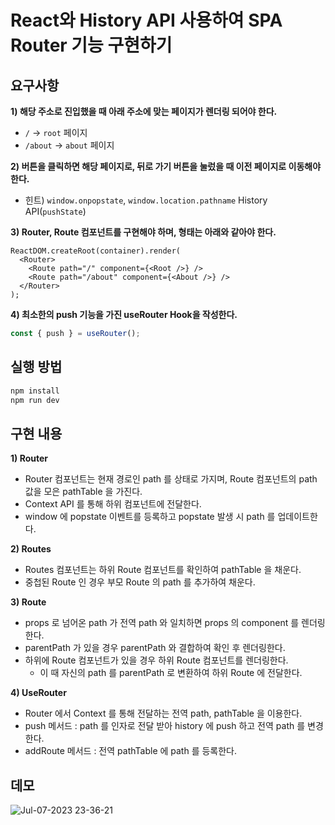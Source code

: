 
# React와 History API 사용하여 SPA Router 기능 구현하기

## 요구사항
**1) 해당 주소로 진입했을 때 아래 주소에 맞는 페이지가 렌더링 되어야 한다.**

- `/` → `root` 페이지
- `/about` → `about` 페이지

**2) 버튼을 클릭하면 해당 페이지로, 뒤로 가기 버튼을 눌렀을 때 이전 페이지로 이동해야 한다.**

- 힌트) `window.onpopstate`, `window.location.pathname` History API(`pushState`)

**3) Router, Route 컴포넌트를 구현해야 하며, 형태는 아래와 같아야 한다.**

```tsx
ReactDOM.createRoot(container).render(
  <Router>
    <Route path="/" component={<Root />} />
    <Route path="/about" component={<About />} />
  </Router>
);
```

**4) 최소한의 push 기능을 가진 useRouter Hook을 작성한다.**
```typescript
const { push } = useRouter();
```

## 실행 방법
```bash
npm install
npm run dev
```

## 구현 내용
**1) Router** 

- Router 컴포넌트는 현재 경로인 path 를 상태로 가지며, Route 컴포넌트의 path 값을 모은 pathTable 을 가진다. 
- Context API 를 통해 하위 컴포넌트에 전달한다.
- window 에 popstate 이벤트를 등록하고 popstate 발생 시 path 를 업데이트한다.

**2) Routes**

- Routes 컴포넌트는 하위 Route 컴포넌트를 확인하여 pathTable 을 채운다.
- 중첩된 Route 인 경우 부모 Route 의 path 를 추가하여 채운다.

**3) Route**

- props 로 넘어온 path 가 전역 path 와 일치하면 props 의 component 를 렌더링한다.
- parentPath 가 있을 경우 parentPath 와 결합하여 확인 후 렌더링한다.
- 하위에 Route 컴포넌트가 있을 경우 하위 Route 컴포넌트를 렌더링한다. 
  - 이 때 자신의 path 를 parentPath 로 변환하여 하위 Route 에 전달한다.

**4) UseRouter**
- Router 에서 Context 를 통해 전달하는 전역 path, pathTable 을 이용한다.
- push 메서드 : path 를 인자로 전달 받아 history 에 push 하고 전역 path 를 변경한다.
- addRoute 메서드 : 전역 pathTable 에 path 를 등록한다.

## 데모
![Jul-07-2023 23-36-21](https://github.com/teamCoSaIn/trilo-fe/assets/90082464/2318f325-671b-4c66-b0b6-547dfde73fec)